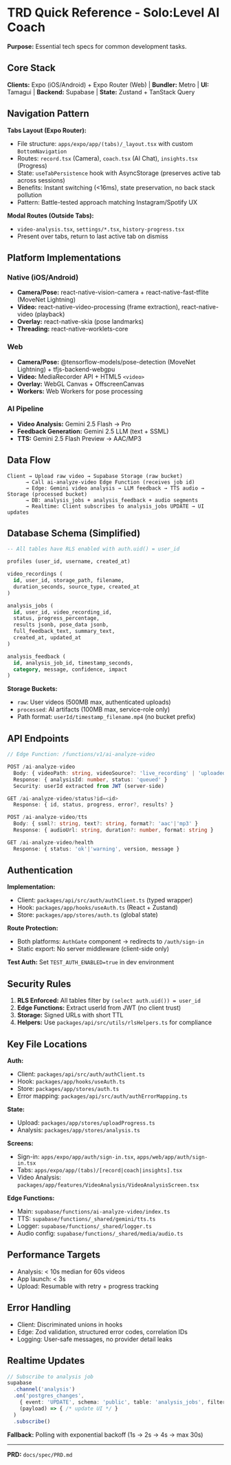# TRD Quick Reference - Solo:Level AI Coach

**Purpose:** Essential tech specs for common development tasks.

## Core Stack

**Clients:** Expo (iOS/Android) + Expo Router (Web) | **Bundler:** Metro | **UI:** Tamagui | **Backend:** Supabase | **State:** Zustand + TanStack Query

## Navigation Pattern

**Tabs Layout (Expo Router):**
- File structure: `apps/expo/app/(tabs)/_layout.tsx` with custom `BottomNavigation`
- Routes: `record.tsx` (Camera), `coach.tsx` (AI Chat), `insights.tsx` (Progress)
- State: `useTabPersistence` hook with AsyncStorage (preserves active tab across sessions)
- Benefits: Instant switching (<16ms), state preservation, no back stack pollution
- Pattern: Battle-tested approach matching Instagram/Spotify UX

**Modal Routes (Outside Tabs):**
- `video-analysis.tsx`, `settings/*.tsx`, `history-progress.tsx`
- Present over tabs, return to last active tab on dismiss

## Platform Implementations

### Native (iOS/Android)
- **Camera/Pose:** react-native-vision-camera + react-native-fast-tflite (MoveNet Lightning)
- **Video:** react-native-video-processing (frame extraction), react-native-video (playback)
- **Overlay:** react-native-skia (pose landmarks)
- **Threading:** react-native-worklets-core

### Web
- **Camera/Pose:** @tensorflow-models/pose-detection (MoveNet Lightning) + tfjs-backend-webgpu
- **Video:** MediaRecorder API + HTML5 `<video>`
- **Overlay:** WebGL Canvas + OffscreenCanvas
- **Workers:** Web Workers for pose processing

### AI Pipeline
- **Video Analysis:** Gemini 2.5 Flash → Pro
- **Feedback Generation:** Gemini 2.5 LLM (text + SSML)
- **TTS:** Gemini 2.5 Flash Preview → AAC/MP3

## Data Flow

```
Client → Upload raw video → Supabase Storage (raw bucket)
      → Call ai-analyze-video Edge Function (receives job id)
      → Edge: Gemini video analysis → LLM feedback → TTS audio → Storage (processed bucket)
      → DB: analysis_jobs + analysis_feedback + audio segments
      → Realtime: Client subscribes to analysis_jobs UPDATE → UI updates
```

## Database Schema (Simplified)

```sql
-- All tables have RLS enabled with auth.uid() = user_id

profiles (user_id, username, created_at)

video_recordings (
  id, user_id, storage_path, filename, 
  duration_seconds, source_type, created_at
)

analysis_jobs (
  id, user_id, video_recording_id,
  status, progress_percentage,
  results jsonb, pose_data jsonb,
  full_feedback_text, summary_text,
  created_at, updated_at
)

analysis_feedback (
  id, analysis_job_id, timestamp_seconds,
  category, message, confidence, impact
)
```

**Storage Buckets:**
- `raw`: User videos (500MB max, authenticated uploads)
- `processed`: AI artifacts (100MB max, service-role only)
- Path format: `userId/timestamp_filename.mp4` (no bucket prefix)

## API Endpoints

```typescript
// Edge Function: /functions/v1/ai-analyze-video

POST /ai-analyze-video
  Body: { videoPath: string, videoSource?: 'live_recording' | 'uploaded_video' }
  Response: { analysisId: number, status: 'queued' }
  Security: userId extracted from JWT (server-side)

GET /ai-analyze-video/status?id=<id>
  Response: { id, status, progress, error?, results? }

POST /ai-analyze-video/tts
  Body: { ssml?: string, text?: string, format?: 'aac'|'mp3' }
  Response: { audioUrl: string, duration?: number, format: string }

GET /ai-analyze-video/health
  Response: { status: 'ok'|'warning', version, message }
```

## Authentication

**Implementation:**
- Client: `packages/api/src/auth/authClient.ts` (typed wrapper)
- Hook: `packages/app/hooks/useAuth.ts` (React + Zustand)
- Store: `packages/app/stores/auth.ts` (global state)

**Route Protection:**
- Both platforms: `AuthGate` component → redirects to `/auth/sign-in`
- Static export: No server middleware (client-side only)

**Test Auth:** Set `TEST_AUTH_ENABLED=true` in dev environment

## Security Rules

1. **RLS Enforced:** All tables filter by `(select auth.uid()) = user_id`
2. **Edge Functions:** Extract userId from JWT (no client trust)
3. **Storage:** Signed URLs with short TTL
4. **Helpers:** Use `packages/api/src/utils/rlsHelpers.ts` for compliance

## Key File Locations

**Auth:**
- Client: `packages/api/src/auth/authClient.ts`
- Hook: `packages/app/hooks/useAuth.ts`
- Store: `packages/app/stores/auth.ts`
- Error mapping: `packages/api/src/auth/authErrorMapping.ts`

**State:**
- Upload: `packages/app/stores/uploadProgress.ts`
- Analysis: `packages/app/stores/analysis.ts`

**Screens:**
- Sign-in: `apps/expo/app/auth/sign-in.tsx`, `apps/web/app/auth/sign-in.tsx`
- Tabs: `apps/expo/app/(tabs)/[record|coach|insights].tsx`
- Video Analysis: `packages/app/features/VideoAnalysis/VideoAnalysisScreen.tsx`

**Edge Functions:**
- Main: `supabase/functions/ai-analyze-video/index.ts`
- TTS: `supabase/functions/_shared/gemini/tts.ts`
- Logger: `supabase/functions/_shared/logger.ts`
- Audio config: `supabase/functions/_shared/media/audio.ts`

## Performance Targets

- Analysis: < 10s median for 60s videos
- App launch: < 3s
- Upload: Resumable with retry + progress tracking

## Error Handling

- Client: Discriminated unions in hooks
- Edge: Zod validation, structured error codes, correlation IDs
- Logging: User-safe messages, no provider detail leaks

## Realtime Updates

```typescript
// Subscribe to analysis job
supabase
  .channel('analysis')
  .on('postgres_changes', 
    { event: 'UPDATE', schema: 'public', table: 'analysis_jobs', filter: `id=eq.${id}` },
    (payload) => { /* update UI */ }
  )
  .subscribe()
```

**Fallback:** Polling with exponential backoff (1s → 2s → 4s → max 30s)

---

**PRD:** `docs/spec/PRD.md`
